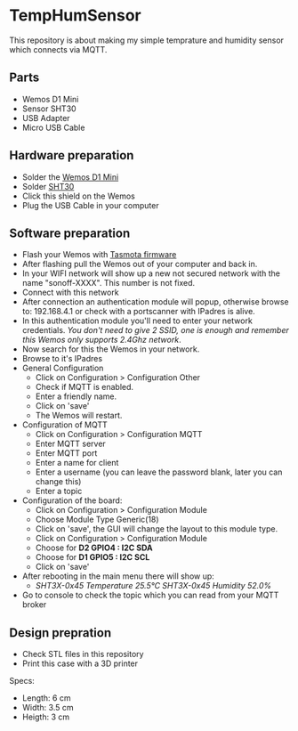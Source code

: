 # TempHumSensor
This repository is about making my simple temprature and humidity sensor which connects via MQTT. 

## Parts 
- Wemos D1 Mini
- Sensor SHT30
- USB Adapter
- Micro USB Cable 

## Hardware preparation
- Solder the [Wemos D1 Mini](https://wiki.wemos.cc/products:d1:d1_mini)
- Solder [SHT30](https://wiki.wemos.cc/products:d1_mini_shields:sht30_shield)
- Click this shield on the Wemos
- Plug the USB Cable in your computer

## Software preparation
- Flash your Wemos with [Tasmota firmware](https://github.com/arendst/Sonoff-Tasmota/wiki/Flashing)
- After flashing pull the Wemos out of your computer and back in. 
- In your WIFI network will show up a new not secured network with the name "sonoff-XXXX". This number is not fixed. 
- Connect with this network
- After connection an authentication module will popup, otherwise browse to: 192.168.4.1 or check with a portscanner with IPadres is alive. 
- In this authentication module you'll need to enter your network credentials. _You don't need to give 2 SSID, one is enough and remember this Wemos only supports 2.4Ghz network_.
- Now search for this the Wemos in your network.
- Browse to it's IPadres 
- General Configuration
    - Click on Configuration > Configuration Other 
    - Check if MQTT is enabled. 
    - Enter a friendly name. 
    - Click on 'save' 
    - The Wemos will restart.
- Configuration of MQTT 
    - Click on Configuration > Configuration MQTT
    - Enter MQTT server
    - Enter MQTT port
    - Enter a name for client
    - Enter a username (you can leave the password blank, later you can change this)
    - Enter a topic
- Configuration of the board: 
    - Click on Configuration > Configuration Module 
    - Choose Module Type Generic(18)
    - Click on 'save', the GUI will change the layout to this module type.
    - Click on Configuration > Configuration Module
    - Choose for **D2 GPIO4 : I2C SDA**
    - Choose for **D1 GPIO5 : I2C SCL**
    - Click on 'save' 
- After rebooting in the main menu there will show up:
    - _SHT3X-0x45 Temperature	25.5°C_
      _SHT3X-0x45 Humidity	    52.0%_
- Go to console to check the topic which you can read from your MQTT broker

## Design prepration
- Check STL files in this repository 
- Print this case with a 3D printer 
 
Specs: 
- Length: 6 cm
- Width: 3.5 cm
- Heigth: 3 cm 
